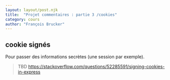 ```yaml
---
layout: layout/post.njk 
title:  "Projet commentaires : partie 3 /cookies"
category: cours
author: "François Brucker"
---
```



## cookie signés

Pour passer des informations secrètes (une session par exemple).

> TBD
> <https://stackoverflow.com/questions/52285591/signing-cookies-in-express>
